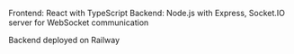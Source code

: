 Frontend: React with TypeScript
Backend: Node.js with Express, Socket.IO server for WebSocket communication

Backend deployed on Railway
